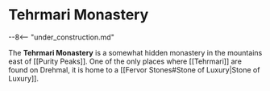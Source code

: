 # Tehrmari Monastery

--8<-- "under_construction.md"

The **Tehrmari Monastery** is a somewhat hidden monastery in the mountains east of [[Purity Peaks]]. One of the only places where [[Tehrmari]] are found on Drehmal, it is home to a [[Fervor Stones#Stone of Luxury|Stone of Luxury]].
